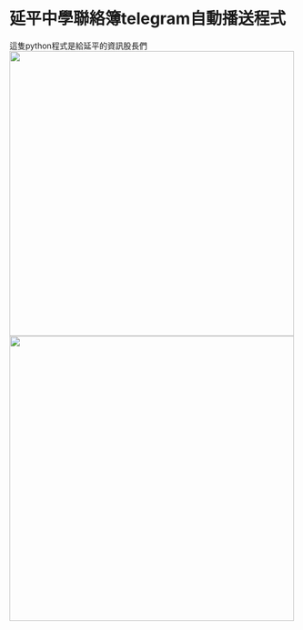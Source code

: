 # 延平中學聯絡簿telegram自動播送程式
這隻python程式是給延平的資訊股長們
<br>
<img src="https://github.com/chenliTW/yphshomeworkbot/raw/master/pic/run.png" height="500">
<br>
<img src="https://github.com/chenliTW/yphshomeworkbot/raw/master/pic/setup.png" width="500">
